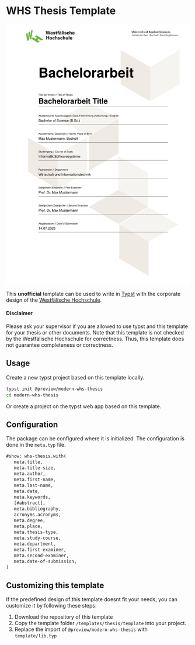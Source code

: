 # WHS Thesis Template

![Title page](thumbnail.png)

This **unofficial** template can be used to write in [Typst](https://github.com/typst/typst) with the corporate design of the [Westfälische Hochschule](https://www.w-hs.de/).

#### Disclaimer

Please ask your supervisor if you are allowed to use typst and this template for your thesis or other documents.
Note that this template is not checked by the Westfälische Hochschule for correctness.
Thus, this template does not guarantee completeness or correctness.

## Usage

Create a new typst project based on this template locally.
```bash
typst init @preview/modern-whs-thesis
cd modern-whs-thesis
```

Or create a project on the typst web app based on this template.

## Configuration

The package can be configured where it is initialized. The configuration is done in the `meta.typ` file.

```typst
#show: whs-thesis.with(
   meta.title,
   meta.title-size,
   meta.author,
   meta.first-name,
   meta.last-name,
   meta.date,
   meta.keywords,
   [#abstract],
   meta.bibliography,
   acronyms.acronyms,
   meta.degree,
   meta.place,
   meta.thesis-type,
   meta.study-course,
   meta.department,
   meta.first-examiner,
   meta.second-examiner,
   meta.date-of-submission,
)
```

## Customizing this template

If the predefined design of this template doesnt fit your needs, you can customize it by following these steps:

1. Download the repository of this template
2. Copy the template folder `/templates/thesis/template` into your project.
3. Replace the import of `@preview/modern-whs-thesis` with `template/lib.typ`
